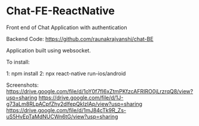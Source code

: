 # Chat-FE-ReactNative
Front end of Chat Application with authentication

Backend Code: https://github.com/raunakrajvanshi/chat-BE

Application built using websocket.

To install:

1: npm install
2: npx react-native run-ios/android


Screenshots:
https://drive.google.com/file/d/1oY0f7fI6xZtmPKfzcAFRIRO0jLrzrqQ8/view?usp=sharing
https://drive.google.com/file/d/1J-g73aLm8RLpACpfZhy2dlfepQkIzIAp/view?usp=sharing
https://drive.google.com/file/d/1mJ84cTk9R_Zs-uS5HvEpTaMdNUCWn6tG/view?usp=sharing
